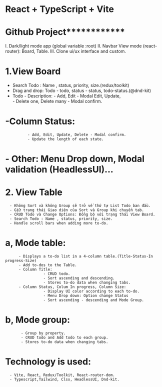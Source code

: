 # React + TypeScript + Vite
# ************************************************Github Project************************************************************

 I. Dark/light mode app (global variable :root)
 II. Navbar View mode (react-router): Board, Table.
 III. Clone ui/ux interface and custom.

# 1.View Board
 - Search Todo : Name , status, priority, size.(redux/toolkit)
 - Drag and drop: Todo - todo, status - status, todo-status.(@dnd-kit)
 - Todo - Description: 
              - Add, Edit - Modal Edit, Update,                            
              - Delete one, Delete many - Modal confirm.
# -Column Status: 
              - Add, Edit, Update, Delete - Modal confirm.
              - Update the length of each state.
# - Other: Menu Drop down, Modal validation (HeadlessUI)...

# 2. View Table 
      - Không Sort và không Group sẽ trở về thứ tự List Todo ban đầu.
      - Giữ trạng thái Giao diện của Sort và Group khi chuyển tab.
      - CRUD Todo và Change Options: Đồng bộ với trạng thái View Board.
      - Search Todo : Name , status, priority, size.
      - Handle scroll bars when adding more to-do.

# a, Mode table:
          - Displays a to-do list in a 4-column table.(Title-Status-In progress-Size)
          - Add to-dos to the Table.
          - Column Title:  
                     - CRUD todo.
                     - Sort ascending and descending.
                     - Stores to-do data when changing tabs.
          - Column Status, Colum In progress, Column Size:
                     - Display UI color according to each to-do.
                     - Menu Drop down: Option change Status
                     - Sort ascending - descending and Mode Group.
 # b, Mode group:
           - Group by property.
           - CRUD todo and Add todo to each group.
           - Stores to-do data when changing tabs.

# Technology is used: 
      - Vite, React, Redux/Toolkit, React-router-dom.
      - Typescript,Tailwind, Clsx, HeadlessUI, Dnd-kit.

